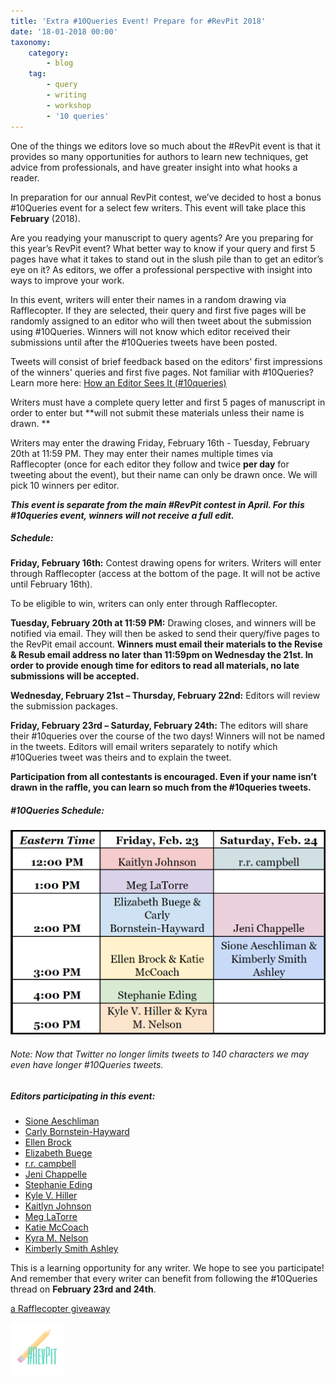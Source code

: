 ```yaml
---
title: 'Extra #10Queries Event! Prepare for #RevPit 2018'
date: '18-01-2018 00:00'
taxonomy:
    category:
        - blog
    tag:
        - query
        - writing
        - workshop
        - '10 queries'
---
```


One of the things we editors love so much about the #RevPit event is that it provides so many opportunities for authors to learn new techniques, get advice from professionals, and have greater insight into what hooks a reader.
 
In preparation for our annual RevPit contest, we’ve decided to host a bonus #10Queries event for a select few writers. This event will take place this **February** (2018).
 
Are you readying your manuscript to query agents? Are you preparing for this year’s RevPit event? What better way to know if your query and first 5 pages have what it takes to stand out in the slush pile than to get an editor’s eye on it? As editors, we offer a professional perspective with insight into ways to improve your work.
 
In this event, writers will enter their names in a random drawing via Rafflecopter. If they are selected, their query and first five pages will be randomly assigned to an editor who will then tweet about the submission using #10Queries. Winners will not know which editor received their submissions until after the #10Queries tweets have been posted.
 
Tweets will consist of brief feedback based on the editors' first impressions of the winners' queries and first five pages. Not familiar with #10Queries? Learn more here: [How an Editor Sees It (#10queries)](http://katiemccoach.com/how-an-editor-sees-it-10queries?target=_blank)
 
Writers must have a complete query letter and first 5 pages of manuscript in order to enter but **will not submit these materials unless their name is drawn. **
 
Writers may enter the drawing Friday, February 16th - Tuesday, February 20th at 11:59 PM. They may enter their names multiple times via Rafflecopter (once for each editor they follow and twice **per day** for tweeting about the event), but their name can only be drawn once. We will pick 10 winners per editor.
 
_**This event is separate from the main #RevPit contest in April. For this #10queries event, winners will not receive a full edit.**_

##### Schedule:
 
**Friday, February 16th:** Contest drawing opens for writers. Writers will enter through Rafflecopter (access at the bottom of the page. It will not be active until February 16th).

To be eligible to win, writers can only enter through Rafflecopter. 
 
**Tuesday, February 20th at 11:59 PM:** Drawing closes, and winners will be notified via email. They will then be asked to send their query/five pages to the RevPit email account. **Winners must email their materials to the Revise & Resub email address no later than 11:59pm on Wednesday the 21st. In order to provide enough time for editors to read all materials, no late submissions will be accepted.**
 
**Wednesday, February 21st – Thursday, February 22nd:** Editors will review the submission packages.
 
**Friday, February 23rd – Saturday, February 24th:** The editors will share their #10queries over the course of the two days! Winners will not be named in the tweets. Editors will email writers separately to notify which #10Queries tweet was theirs and to explain the tweet.

**Participation from all contestants is encouraged. Even if your name isn’t drawn in the raffle, you can learn so much from the #10queries tweets.**

##### \#10Queries Schedule:

![#10Queries Schedule](Feb2018Event_Schedule.png?cropResize=500,500)
 
###### Note: Now that Twitter no longer limits tweets to 140 characters we may even have longer #10Queries tweets.

##### Editors participating in this event:

* [Sione Aeschliman](http://sioneaeschliman.blogspot.com?target=_blank)
* [Carly Bornstein-Hayward](http://booklighteditorial.com?target=_blank)
* [Ellen Brock](https://ellenbrockediting.com?target=_blank)
* [Elizabeth Buege](http://www.elizabethbuege.com?target=_blank)
* [r.r. campbell](https://rrcampbellwrites.com?target=_blank)
* [Jeni Chappelle](http://www.jenichappelle.com?target=_blank)
* [Stephanie Eding](https://www.stephanieediting.com?target=_blank)
* [Kyle V. Hiller](https://www.kylevedits.com?target=_blank)
* [Kaitlyn Johnson](http://www.kjohnsonfreelance.com?target=_blank)
* [Meg LaTorre](https://meglatorre.com?target=_blank)
* [Katie McCoach](http://katiemccoach.com?target=_blank)
* [Kyra M. Nelson](https://kyramnelson.com?target=_blank)
* [Kimberly Smith Ashley](http://www.kmsmithwrites.com?target=_blank)
 
This is a learning opportunity for any writer. We hope to see you participate! And remember that every writer can benefit from following the #10Queries thread on **February 23rd and 24th**.

<a class="rcptr" href="http://www.rafflecopter.com/rafl/display/128629d238/" rel="nofollow" data-raflid="128629d238" data-theme="classic" data-template="" id="rcwidget_zyohmvuh">a Rafflecopter giveaway</a>
<script src="https://widget-prime.rafflecopter.com/launch.js"></script>

![](RevPit_hashtag_logo_small.png)
